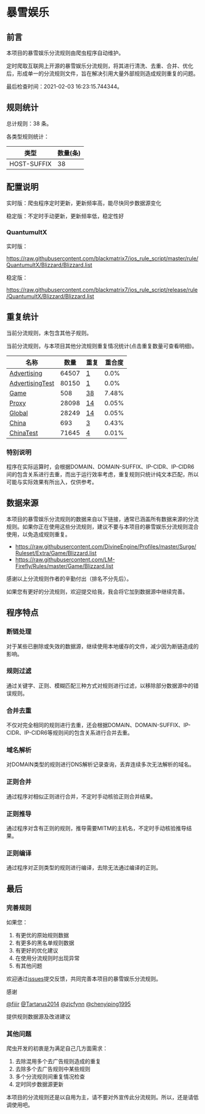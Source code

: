 # 暴雪娱乐

## 前言

本项目的暴雪娱乐分流规则由爬虫程序自动维护。

定时爬取互联网上开源的暴雪娱乐分流规则，将其进行清洗、去重、合并、优化后，形成单一的分流规则文件，旨在解决引用大量外部规则造成规则重复的问题。



最后检查时间：2021-02-03 16:23:15.744344。

## 规则统计

总计规则：38 条。

各类型规则统计：

| 类型 | 数量(条) |
| ---- | ---- |
| HOST-SUFFIX | 38 |
## 配置说明

实时版：爬虫程序定时更新，更新频率高，能尽快同步数据源变化

稳定版：不定时手动更新，更新频率低，稳定性好

### QuantumultX 
实时版：

https://raw.githubusercontent.com/blackmatrix7/ios_rule_script/master/rule/QuantumultX/Blizzard/Blizzard.list

稳定版：

https://raw.githubusercontent.com/blackmatrix7/ios_rule_script/release/rule/QuantumultX/Blizzard/Blizzard.list

## 重复统计


当前分流规则，未包含其他子规则。


当前分流规则，与本项目其他分流规则重复情况统计(点击重复数量可查看明细)。



| 名称 | 数量 | 重复 | 重合度 |
| ---- | ---- | ---- | ------ |
|  [Advertising](https://github.com/blackmatrix7/ios_rule_script/tree/master/rule/QuantumultX/Advertising)    | 64507   | [1](https://raw.githubusercontent.com/blackmatrix7/ios_rule_script/master/rule/QuantumultX/Blizzard/Blizzard_Repeat.list)   |   0.0% |
|  [AdvertisingTest](https://github.com/blackmatrix7/ios_rule_script/tree/master/rule/QuantumultX/AdvertisingTest)    | 80150   | [1](https://raw.githubusercontent.com/blackmatrix7/ios_rule_script/master/rule/QuantumultX/Blizzard/Blizzard_Repeat.list)   |   0.0% |
|  [Game](https://github.com/blackmatrix7/ios_rule_script/tree/master/rule/QuantumultX/Game)    | 508   | [38](https://raw.githubusercontent.com/blackmatrix7/ios_rule_script/master/rule/QuantumultX/Blizzard/Blizzard_Repeat.list)   |   7.48% |
|  [Proxy](https://github.com/blackmatrix7/ios_rule_script/tree/master/rule/QuantumultX/Proxy)    | 28098   | [14](https://raw.githubusercontent.com/blackmatrix7/ios_rule_script/master/rule/QuantumultX/Blizzard/Blizzard_Repeat.list)   |   0.05% |
|  [Global](https://github.com/blackmatrix7/ios_rule_script/tree/master/rule/QuantumultX/Global)    | 28249   | [14](https://raw.githubusercontent.com/blackmatrix7/ios_rule_script/master/rule/QuantumultX/Blizzard/Blizzard_Repeat.list)   |   0.05% |
|  [China](https://github.com/blackmatrix7/ios_rule_script/tree/master/rule/QuantumultX/China)    | 693   | [3](https://raw.githubusercontent.com/blackmatrix7/ios_rule_script/master/rule/QuantumultX/Blizzard/Blizzard_Repeat.list)   |   0.43% |
|  [ChinaTest](https://github.com/blackmatrix7/ios_rule_script/tree/master/rule/QuantumultX/ChinaTest)    | 71645   | [4](https://raw.githubusercontent.com/blackmatrix7/ios_rule_script/master/rule/QuantumultX/Blizzard/Blizzard_Repeat.list)   |   0.01% |
### 特别说明
程序在实际运算时，会根据DOMAIN、DOMAIN-SUFFIX、IP-CIDR、IP-CIDR6间的包含关系进行去重，而出于运行效率考虑，重复规则只统计纯文本匹配，所以可能与实际效果有所出入，仅供参考。

## 数据来源

本项目的暴雪娱乐分流规则的数据来自以下链接，通常已涵盖所有数据来源的分流规则。如果你正在使用这些分流规则，建议不要与本项目的暴雪娱乐分流规则混合使用，以免造成规则重复。

- https://raw.githubusercontent.com/DivineEngine/Profiles/master/Surge/Ruleset/Extra/Game/Blizzard.list
- https://raw.githubusercontent.com/LM-Firefly/Rules/master/Game/Blizzard.list


感谢以上分流规则作者的辛勤付出（排名不分先后）。

如果您有更好的分流规则，欢迎提交给我，我会将它加到数据源中继续完善。

## 程序特点

### 断链处理

对于某些已删除或失效的数据源，继续使用本地缓存的文件，减少因为断链造成的影响。

### 规则过滤

通过关键字、正则、模糊匹配三种方式对规则进行过滤，以移除部分数据源中的错误规则。

### 合并去重

不仅对完全相同的规则进行去重，还会根据DOMAIN、DOMAIN-SUFFIX、IP-CIDR、IP-CIDR6等规则间的包含关系进行合并去重。

### 域名解析

对DOMAIN类型的规则进行DNS解析记录查询，丢弃连续多次无法解析的域名。

### 正则合并

通过程序对相似正则进行合并，不定时手动核验正则合并结果。

### 正则推导

通过程序对含有正则的规则，推导需要MITM的主机名，不定时手动核验推导结果。

### 正则编译

通过程序对正则类型的规则进行编译，去除无法通过编译的正则。

## 最后

### 完善规则

如果您：

1. 有更优的原始规则数据
2. 有更多的黑名单规则数据
3. 有更好的优化建议
4. 在使用分流规则时出现异常
5. 有其他问题

欢迎通过[issues](https://github.com/blackmatrix7/ios_rule_script/issues/new)提交反馈，共同完善本项目的暴雪娱乐分流规则。

感谢

[@fiiir](https://github.com/fiiir) [@Tartarus2014](https://github.com/Tartarus2014) [@zjcfynn](https://github.com/zjcfynn) [@chenyiping1995](https://github.com/chenyiping1995) 

提供规则数据源及改进建议

### 其他问题

爬虫开发的初衷是为满足自己几方面需求：

1. 去除混用多个去广告规则造成的重复
2. 去除多个去广告规则中某些规则
3. 多个分流规则间重复情况检查
4. 定时同步数据源更新

本项目的分流规则还是以自用为主，请不要对外宣传此分流规则。所以，还是请低调使用吧。